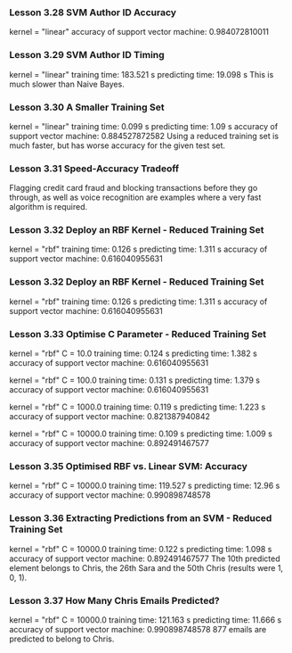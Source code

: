 ### Lesson 3.28 SVM Author ID Accuracy
kernel = "linear"
accuracy of support vector machine: 0.984072810011

### Lesson 3.29 SVM Author ID Timing
kernel = "linear"
training time: 183.521 s
predicting time: 19.098 s
This is much slower than Naive Bayes.

### Lesson 3.30 A Smaller Training Set
kernel = "linear"
training time: 0.099 s
predicting time: 1.09 s
accuracy of support vector machine: 0.884527872582
Using a reduced training set is much faster, but has worse accuracy for the given test set.

### Lesson 3.31 Speed-Accuracy Tradeoff
Flagging credit card fraud and blocking transactions before they go through, as well as voice recognition are examples where a very fast algorithm is required.

### Lesson 3.32 Deploy an RBF Kernel - Reduced Training Set
kernel = "rbf"
training time: 0.126 s
predicting time: 1.311 s
accuracy of support vector machine: 0.616040955631

### Lesson 3.32 Deploy an RBF Kernel - Reduced Training Set
kernel = "rbf"
training time: 0.126 s
predicting time: 1.311 s
accuracy of support vector machine: 0.616040955631

### Lesson 3.33 Optimise C Parameter - Reduced Training Set
kernel = "rbf"
C = 10.0
training time: 0.124 s
predicting time: 1.382 s
accuracy of support vector machine: 0.616040955631

kernel = "rbf"
C = 100.0
training time: 0.131 s
predicting time: 1.379 s
accuracy of support vector machine: 0.616040955631

kernel = "rbf"
C = 1000.0
training time: 0.119 s
predicting time: 1.223 s
accuracy of support vector machine: 0.821387940842

kernel = "rbf"
C = 10000.0
training time: 0.109 s
predicting time: 1.009 s
accuracy of support vector machine: 0.892491467577

### Lesson 3.35 Optimised RBF vs. Linear SVM: Accuracy
kernel = "rbf"
C = 10000.0
training time: 119.527 s
predicting time: 12.96 s
accuracy of support vector machine: 0.990898748578

### Lesson 3.36 Extracting Predictions from an SVM - Reduced Training Set
kernel = "rbf"
C = 10000.0
training time: 0.122 s
predicting time: 1.098 s
accuracy of support vector machine: 0.892491467577
The 10th predicted element belongs to Chris, the 26th Sara and the 50th Chris (results were 1, 0, 1).

### Lesson 3.37 How Many Chris Emails Predicted?
kernel = "rbf"
C = 10000.0
training time: 121.163 s
predicting time: 11.666 s
accuracy of support vector machine: 0.990898748578
877 emails are predicted to belong to Chris.

